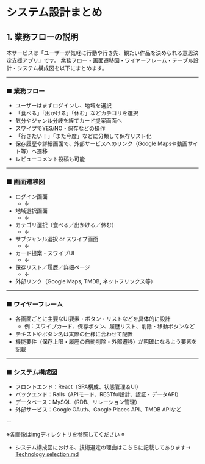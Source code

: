 # システム設計まとめ

## 1. 業務フローの説明

本サービスは「ユーザーが気軽に行動や行き先、観たい作品を決められる意思決定支援アプリ」です。
業務フロー・画面遷移図・ワイヤーフレーム・テーブル設計・システム構成図を以下にまとめます。

---

### ■ 業務フロー

- ユーザーはまずログインし、地域を選択
- 「食べる」「出かける」「休む」などカテゴリを選択
- 気分やジャンル分岐を経てカード提案画面へ
- スワイプでYES/NO・保存などの操作
- 「行きたい！」「また今度」などに分類して保存リスト化
- 保存履歴や詳細画面で、外部サービスへのリンク（Google Mapsや動画サイト等）へ遷移
- レビューコメント投稿も可能

---

### ■ 画面遷移図

- ログイン画面
    - ↓
- 地域選択画面
    - ↓
- カテゴリ選択（食べる／出かける／休む）
    - ↓
- サブジャンル選択 or スワイプ画面
    - ↓
- カード提案・スワイプUI
    - ↓
- 保存リスト／履歴／詳細ページ
    - ↓
- 外部リンク（Google Maps, TMDB, ネットフリックス等）

---

### ■ ワイヤーフレーム

- 各画面ごとに主要なUI要素・ボタン・リストなどを具体的に設計
    - 例：スワイプカード、保存ボタン、履歴リスト、削除・移動ボタンなど
- テキストやボタン名は実際の仕様に合わせて配置
- 機能要件（保存上限・履歴の自動削除・外部遷移）が明確になるよう要素を記載

---

### ■ システム構成図

- フロントエンド：React（SPA構成、状態管理＆UI）
- バックエンド：Rails（APIモード、RESTful設計、認証・データAPI）
- データベース：MySQL（RDB、リレーション管理）
- 外部サービス：Google OAuth、Google Places API、TMDB APIなど

--

※各画像はimgディレクトリを参照してください
※

- システム構成図における、技術選定の理由はこちらに記載してあります→ [Technology selection.md](https://github.com/heart0018/OriginalProduct/blob/74913325607f598004e5189506f1706b7bfbe4b4/document/Technology%20selection.md)
